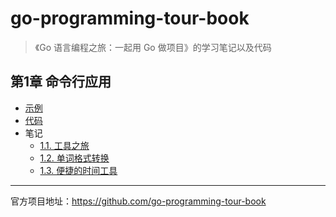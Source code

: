 # go-programming-tour-book

>《Go 语言编程之旅：一起用 Go 做项目》的学习笔记以及代码

## 第1章 命令行应用

- [示例](example)
- [代码](tour)
- 笔记
	- [1.1. 工具之旅](notes/Chapter-1/Section-1-1.md)
	- [1.2. 单词格式转换](notes/Chapter-1/Section-1-2.md)
	- [1.3. 便捷的时间工具](notes/Chapter-1/Section-1-3.md)






------

官方项目地址：https://github.com/go-programming-tour-book